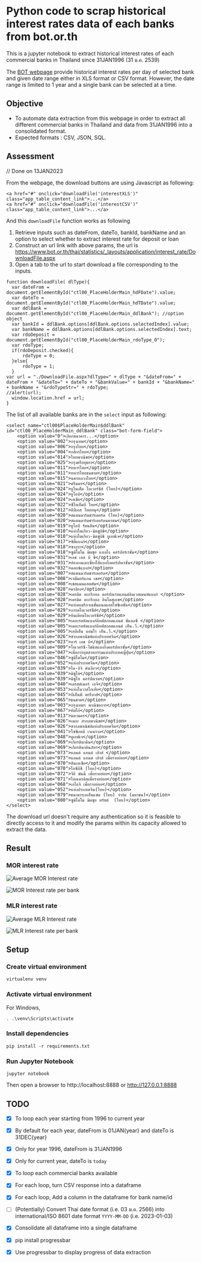 # Python code to scrap historical interest rates data of each banks from bot.or.th

This is a jupyter notebook to extract historical interest rates of each commercial banks in Thailand since 31JAN1996 (31 ม.ค. 2539)

The [BOT webpage](https://www.bot.or.th/thai/statistics/_layouts/application/interest_rate/in_historical.aspx) provide historical interest rates per day of selected bank and given date range either in XLS format or CSV format. However, the date range is limited to 1 year and a single bank can be selected at a time.

## Objective
- To automate data extraction from this webpage in order to extract all different commercial banks in Thailand and data from 31JAN1996 into a consolidated format.
- Expected formats : CSV, JSON, SQL.

## Assessment
// Done on 13JAN2023

From the webpage, the download buttons are using Javascript as following:

```
<a href="#" onclick="downloadFile('interestXLS')" class="app_table_content_link">...</a>
<a href="#" onclick="downloadFile('interestCSV')" class="app_table_content_link">...</a>
```

And this ```downloadFile``` function works as following

1. Retrieve inputs such as dateFrom, dateTo, bankId, bankName and an option to select whether to extract interest rate for deposit or loan
2. Construct an url link with above params, the url is https://www.bot.or.th/thai/statistics/_layouts/application/interest_rate/DownloadFile.aspx
4. Open a tab to the url to start download a file corresponding to the inputs.

```
function downloadFile( dlType){
  var dateFrom = document.getElementById("ctl00_PlaceHolderMain_hdFDate").value;
  var dateTo = document.getElementById("ctl00_PlaceHolderMain_hdTDate").value;
  var ddlBank = document.getElementById("ctl00_PlaceHolderMain_ddlBank"); //option object
  var bankId = ddlBank.options[ddlBank.options.selectedIndex].value;
  var bankName = ddlBank.options[ddlBank.options.selectedIndex].text;
  var rdoDeposit = document.getElementById("ctl00_PlaceHolderMain_rdoType_0");
  var rdoType;
  if(rdoDeposit.checked){
      rdoType = 0;
  }else{
      rdoType = 1;
  }
var url = "./DownloadFile.aspx?dlType=" + dlType + "&dateFrom=" + dateFrom + "&dateTo=" + dateTo + "&bankValue=" + bankId + "&bankName=" + bankName + "&rdoTypeStr=" + rdoType;
//alert(url);
  window.location.href = url;
}
```

The list of all available banks are in the ```select``` input as following:

```
<select name="ctl00$PlaceHolderMain$ddlBank" id="ctl00_PlaceHolderMain_ddlBank" class="bot-form-field">
	<option value="0">เลือกธนาคาร...</option>
	<option value="002">กรุงเทพ</option>
	<option value="006">กรุงไทย</option>
	<option value="004">กสิกรไทย</option>
	<option value="014">ไทยพาณิชย์</option>
	<option value="025">กรุงศรีอยุธยา</option>
	<option value="011">ทหารไทย</option>
	<option value="011">ทหารไทยธนชาต</option>
	<option value="015">นครหลวงไทย</option>
	<option value="021">ศรีนคร</option>
	<option value="024">ยูไนเต็ด โอเวอร์ซีส์ (ไทย)</option>
	<option value="024">ยูโอบี</option>
	<option value="024">เอเชีย</option>
	<option value="022">ซีไอเอ็มบี ไทย</option>
	<option value="012">ดีบีเอส ไทยทนุ</option>
	<option value="020">สแตนดาร์ดชาร์เตอร์ด (ไทย)</option>
	<option value="020">สแตนดาร์ดชาร์เตอร์ดนครธน</option>
	<option value="019">ยูโอบี รัตนสิน</option>
	<option value="010">แห่งโตเกียว-มิตซูบิชิ</option>
	<option value="010">แห่งโตเกียว-มิตซูบิชิ ยูเอฟเจ</option>
	<option value="017">ซิตี้แบงก์</option>
	<option value="018">ซากุระ</option>
	<option value="018">ซูมิโตโม มิตซุย แบงกิ้ง คอร์ปอร์เรชั่น</option>
	<option value="031">เอช เอส บี ซี</option>
	<option value="031">ฮ่องกงและเซี่ยงไฮ้แบงกิ้งคอร์ปอเรชั่น</option>
	<option value="032">ดอยซ์แบงก์</option>
	<option value="007">สแตนดาร์ดชาร์เตอร์ด</option>
	<option value="008">เจพีมอร์แกน เชส</option>
	<option value="008">เชสแมนแฮตตัน</option>
	<option value="028">คาลิยง</option>
	<option value="028">เครดิต อะกริกอล คอร์ปอเรทแอนด์อินเวสเมนท์แบงก์ </option>
	<option value="028">เครดิต อะกริกอล อินโดสุเอซ</option>
	<option value="027">แห่งอเมริกาเนชั่นแนลแอสโซซิเอชั่น</option>
	<option value="029">ภารตโอเวอร์ซีส์</option>
	<option value="029">อินเดียนโอเวอร์ซีส์</option>
	<option value="005">เดอะรอยัลแบงก์อ๊อฟสกอตแลนด์ พีแอลซี </option>
	<option value="005">เดอะรอยัลแบงก์อ๊อฟสกอตแลนด์ เอ็น.วี.</option>
	<option value="005">เอบีเอ็น แอมโร เอ็น.วี.</option>
	<option value="026">สากลพาณิชย์แห่งประเทศจีน</option>
	<option value="023">อาร์ เอช บี</option>
	<option value="009">โอเวอร์ซี-ไชนิสแบงกิ้งคอร์ปอเรชั่น</option>
	<option value="047">เพื่อการอุตสาหกรรมแห่งประเทศญี่ปุ่น</option>
	<option value="046">ซูมิโตโม</option>
	<option value="052">แห่งประเทศจีน</option>
	<option value="039">ได-อิจิ คังเงียว</option>
	<option value="039">มิซูโฮ</option>
	<option value="039">มิซูโฮ คอร์ปอเรต</option>
	<option value="040">เดรสต์เนอร์ เอจี</option>
	<option value="053">แห่งโนวาสโกเทีย</option>
	<option value="045">บีเอ็นพี พารีบาส์</option>
	<option value="065">ธนชาต</option>
	<option value="003">กรุงเทพฯ พาณิชยการ</option>
	<option value="067">ทิสโก้</option>
	<option value="013">มหานคร</option>
	<option value="026">เมกะ สากลพาณิชย์</option>
	<option value="026">สากลพาณิชย์แห่งประเทศจีน</option>
	<option value="041">โซซิเยเต้ เจเนราล</option>
	<option value="048">ยูเอฟเจ</option>
	<option value="069">เกียรตินาคิน</option>
	<option value="069">เกียรตินาคินภัทร</option>
	<option value="073">แลนด์ แอนด์ เฮ้าส์ </option>
	<option value="073">แลนด์ แอนด์ เฮ้าส์ เพื่อรายย่อย</option>
	<option value="070">สินเอเซีย</option>
	<option value="070">ไอซีบีซี (ไทย)</option>
	<option value="072">จีอี มันนี่ เพื่อรายย่อย</option>
	<option value="071">ไทยเครดิตเพื่อรายย่อย</option>
	<option value="068">เอไอจี เพื่อรายย่อย</option>
	<option value="052">แห่งประเทศจีน(ไทย)</option>
	<option value="079">ธนาคารเอเอ็นแซด (ไทย) จำกัด (มหาชน)</option>
	<option value="080">ซูมิโตโม มิตซุย ทรัสต์  (ไทย)</option>
</select>
```

The download url doesn't require any authentication so it is feasible to directly access to it and modify the params within its capacity allowed to extract the data.

## Result

### MOR interest rate

![Average MOR Interest rate](./loan-interest-rate-mor-average.png)

![MOR Interest rate per bank](./loan-interest-rate-mor-per-banks.png)

### MLR interest rate

![Average MLR Interest rate](./loan-interest-rate-mlr-average.png)

![MLR Interest rate per bank](./loan-interest-rate-mlr-per-banks.png)

## Setup

### Create virtual environment

```
virtualenv venv
```

### Activate virtual environment

For Windows,

```
. .\venv\Scripts\activate
```

### Install dependencies

```
pip install -r requirements.txt
```

### Run Jupyter Notebook

```
jupyter notebook
```

Then open a browser to http://localhost:8888 or http://127.0.0.1:8888

## TODO

- [X] To loop each year starting from 1996 to current year
- [X] By default for each year, dateFrom is 01JAN{year} and dateTo is 31DEC{year}
- [X] Only for year 1996, dateFrom is 31JAN1996
- [X] Only for current year, dateTo is ```today```
- [X] To loop each commercial banks available
- [X] For each loop, turn CSV response into a dataframe
- [X] For each loop, Add a column in the dataframe for bank name/id
- [ ] (Potentially) Convert Thai date format (i.e. 03 ม.ค. 2566) into international/ISO 8601 date format ```YYYY-MM-DD``` (i.e. 2023-01-03)
- [X] Consolidate all dataframe into a single dataframe
- [X] pip install progressbar
- [X] Use progressbar to display progress of data extraction

